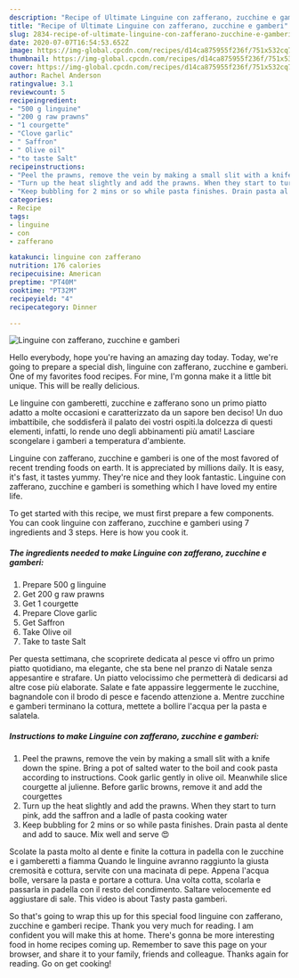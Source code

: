 ```yaml
---
description: "Recipe of Ultimate Linguine con zafferano, zucchine e gamberi"
title: "Recipe of Ultimate Linguine con zafferano, zucchine e gamberi"
slug: 2834-recipe-of-ultimate-linguine-con-zafferano-zucchine-e-gamberi
date: 2020-07-07T16:54:53.652Z
image: https://img-global.cpcdn.com/recipes/d14ca875955f236f/751x532cq70/linguine-con-zafferano-zucchine-e-gamberi-recipe-main-photo.jpg
thumbnail: https://img-global.cpcdn.com/recipes/d14ca875955f236f/751x532cq70/linguine-con-zafferano-zucchine-e-gamberi-recipe-main-photo.jpg
cover: https://img-global.cpcdn.com/recipes/d14ca875955f236f/751x532cq70/linguine-con-zafferano-zucchine-e-gamberi-recipe-main-photo.jpg
author: Rachel Anderson
ratingvalue: 3.1
reviewcount: 5
recipeingredient:
- "500 g linguine"
- "200 g raw prawns"
- "1 courgette"
- "Clove garlic"
- " Saffron"
- " Olive oil"
- "to taste Salt"
recipeinstructions:
- "Peel the prawns, remove the vein by making a small slit with a knife down the spine. Bring a pot of salted water to the boil and cook pasta according to instructions. Cook garlic gently in olive oil. Meanwhile slice courgette al julienne. Before garlic browns, remove it and add the courgettes"
- "Turn up the heat slightly and add the prawns. When they start to turn pink, add the saffron and a ladle of pasta cooking water"
- "Keep bubbling for 2 mins or so while pasta finishes. Drain pasta al dente and add to sauce. Mix well and serve 😍"
categories:
- Recipe
tags:
- linguine
- con
- zafferano

katakunci: linguine con zafferano 
nutrition: 176 calories
recipecuisine: American
preptime: "PT40M"
cooktime: "PT32M"
recipeyield: "4"
recipecategory: Dinner

---
```



![Linguine con zafferano, zucchine e gamberi](https://img-global.cpcdn.com/recipes/d14ca875955f236f/751x532cq70/linguine-con-zafferano-zucchine-e-gamberi-recipe-main-photo.jpg)

Hello everybody, hope you're having an amazing day today. Today, we're going to prepare a special dish, linguine con zafferano, zucchine e gamberi. One of my favorites food recipes. For mine, I'm gonna make it a little bit unique. This will be really delicious.

Le linguine con gamberetti, zucchine e zafferano sono un primo piatto adatto a molte occasioni e caratterizzato da un sapore ben deciso! Un duo imbattibile, che soddisferà il palato dei vostri ospiti.la dolcezza di questi elementi, infatti, lo rende uno degli abbinamenti più amati! Lasciare scongelare i gamberi a temperatura d&#39;ambiente.

Linguine con zafferano, zucchine e gamberi is one of the most favored of recent trending foods on earth. It is appreciated by millions daily. It is easy, it's fast, it tastes yummy. They're nice and they look fantastic. Linguine con zafferano, zucchine e gamberi is something which I have loved my entire life.


To get started with this recipe, we must first prepare a few components. You can cook linguine con zafferano, zucchine e gamberi using 7 ingredients and 3 steps. Here is how you cook it.

<!--inarticleads1-->

##### The ingredients needed to make Linguine con zafferano, zucchine e gamberi:

1. Prepare 500 g linguine
1. Get 200 g raw prawns
1. Get 1 courgette
1. Prepare Clove garlic
1. Get  Saffron
1. Take  Olive oil
1. Take to taste Salt


Per questa settimana, che scoprirete dedicata al pesce vi offro un primo piatto quotidiano, ma elegante, che sta bene nel pranzo di Natale senza appesantire e strafare. Un piatto velocissimo che permetterà di dedicarsi ad altre cose più elaborate. Salate e fate appassire leggermente le zucchine, bagnandole con il brodo di pesce e facendo attenzione a. Mentre zucchine e gamberi terminano la cottura, mettete a bollire l&#39;acqua per la pasta e salatela. 

<!--inarticleads2-->

##### Instructions to make Linguine con zafferano, zucchine e gamberi:

1. Peel the prawns, remove the vein by making a small slit with a knife down the spine. Bring a pot of salted water to the boil and cook pasta according to instructions. Cook garlic gently in olive oil. Meanwhile slice courgette al julienne. Before garlic browns, remove it and add the courgettes
1. Turn up the heat slightly and add the prawns. When they start to turn pink, add the saffron and a ladle of pasta cooking water
1. Keep bubbling for 2 mins or so while pasta finishes. Drain pasta al dente and add to sauce. Mix well and serve 😍


Scolate la pasta molto al dente e finite la cottura in padella con le zucchine e i gamberetti a fiamma Quando le linguine avranno raggiunto la giusta cremosità e cottura, servite con una macinata di pepe. Appena l&#39;acqua bolle, versare la pasta e portare a cottura. Una volta cotta, scolarla e passarla in padella con il resto del condimento. Saltare velocemente ed aggiustare di sale. This video is about Tasty pasta gamberi. 

So that's going to wrap this up for this special food linguine con zafferano, zucchine e gamberi recipe. Thank you very much for reading. I am confident you will make this at home. There's gonna be more interesting food in home recipes coming up. Remember to save this page on your browser, and share it to your family, friends and colleague. Thanks again for reading. Go on get cooking!
